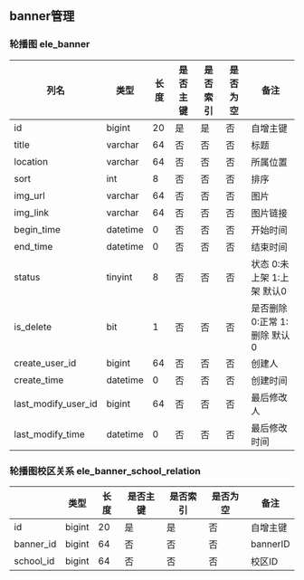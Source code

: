 ## banner管理

### 轮播图 ele_banner

| 列名                | 类型     | 长度 | 是否主键 | 是否索引 | 是否为空 | 备注                         |
| ------------------- | -------- | ---- | -------- | -------- | -------- | ---------------------------- |
| id                  | bigint   | 20   | 是       | 是       | 否       | 自增主键                     |
| title               | varchar  | 64   | 否       | 否       | 否       | 标题                         |
| location            | varchar  | 64   | 否       | 否       | 否       | 所属位置                     |
| sort                | int      | 8    | 否       | 否       | 否       | 排序                         |
| img_url             | varchar  | 64   | 否       | 否       | 否       | 图片                         |
| img_link            | varchar  | 64   | 否       | 否       | 否       | 图片链接                     |
| begin_time          | datetime | 0    | 否       | 否       | 否       | 开始时间                     |
| end_time            | datetime | 0    | 否       | 否       | 否       | 结束时间                     |
| status              | tinyint  | 8    | 否       | 否       | 否       | 状态 0:未上架 1:上架 默认0   |
| is_delete           | bit      | 1    | 否       | 否       | 否       | 是否删除 0:正常 1:删除 默认0 |
| create_user_id      | bigint   | 64   | 否       | 否       | 否       | 创建人                       |
| create_time         | datetime | 0    | 否       | 否       | 否       | 创建时间                     |
| last_modify_user_id | bigint   | 64   | 否       | 否       | 否       | 最后修改人                   |
| last_modify_time    | datetime | 0    | 否       | 否       | 否       | 最后修改时间                 |



### 轮播图校区关系 ele_banner_school_relation

|           | 类型   | 长度 | 是否主键 | 是否索引 | 是否为空 | 备注     |
| --------- | ------ | ---- | -------- | -------- | -------- | -------- |
| id        | bigint | 20   | 是       | 是       | 否       | 自增主键 |
| banner_id | bigint | 64   | 否       | 否       | 否       | bannerID |
| school_id | bigint | 64   | 否       | 否       | 否       | 校区ID   |
